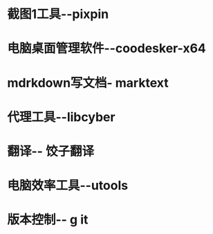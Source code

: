 # 截图1工具--pixpin







# 电脑桌面管理软件--coodesker-x64





# mdrkdown写文档- marktext





# 代理工具--libcyber



# 翻译-- 饺子翻译





# 电脑效率工具--utools





# 版本控制-- g it

# 
